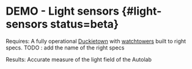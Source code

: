 # DEMO - Light sensors {#light-sensors status=beta}

<div class='requirements' markdown="1">

Requires: A fully operational [Duckietown](+opmanual_duckietown#duckietowns) with [watchtowers](#localization-watchtower-hardware) built to right specs. TODO : add the name of the right specs

Results: Accurate measure of the light field of the Autolab

</div>
